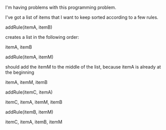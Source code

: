 I'm having problems with this programming problem.

I've got a list of items that I want to keep sorted according to a few rules.

addRule(itemA, itemB)

creates a list in the following order:

itemA, itemB

addRule(itemA, itemM)

should add the itemM to the middle of the list, because itemA is already at the beginning

itemA, itemM, itemB

addRule(itemC, itemA)

itemC, itemA, itemM, itemB

addRule(itemB, itemM)

itemC, itemA, itemB, itemM
